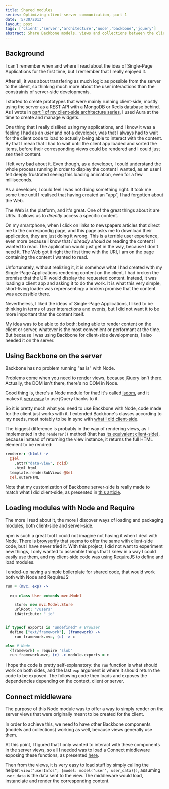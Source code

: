 ```yaml
---
title: Shared modules
series: Optimizing client-server communication, part 1
date: '5/30/2013'
layout: post
tags: ['client','server','architecture','node','backbone','jquery']
abstract: Share Backbone models, views and collections between the client and the server.
---
```


## Background

I can't remember when and where I read about the idea of Single-Page Applications for the first time, but I remember that I really enjoyed it.

After all, it was about transfering as much logic as possible from the server to the client, so thinking much more about the user interactions than the constraints of server-side developments.

I started to create prototypes that were mainly running client-side, mostly using the server as a REST API with a MongoDB or Redis database behind. As I wrote in [part 1 of my client-side architecture series](/posts/modular-design-and-librairies-abstraction/), I used Aura at the time to create and manage widgets.

One thing that I really disliked using my applications, and I know it was a feeling I had as an *user* and not a developer, was that I always had to wait for the client code to load to actually being able to interact with the content. By that I mean that I had to wait until the client app loaded and sorted the items, before their corresponding views could be rendered and I could just *see* their content.

I felt very bad about it. Even though, as a developer, I could understand the whole process running in order to display the content I wanted, as an user I felt deeply frustrated seeing this loading animation, even for a few milliseconds.

As a developer, I could feel I was not doing something right. It took me some time until I realised that having created an "app", I had forgotten about the Web.

The Web is the platform, and it's great. One of the great things about it are URIs. It allows us to *directly* access a specific content.

On my smartphone, when I click on links to newspapers articles that direct me to the correspondig page, and this page asks me to download their application, they are just doing it wrong. This is a terrible user experience, even more because I know that *I already should be* reading the content I wanted to read. The application would just get in the way, because I don't need it. The Web got it right the first time with the URI, I am on the page containing the content I wanted to read.

Unfortunately, without realizing it, it is somehow what I had created with my Single-Page Applications rendering content on the client. I had broken the promise that the URI would display the requested content. Instead, it was loading a client app and asking it to do the work. It is what this very simple, short-living loader was reprensenting: a broken promise that the content was accessible there.

Nevertheless, I liked the ideas of Single-Page Applications, I liked to be thinking in terms of user interactions and events, but I did not want it to be more important than the content itself.

My idea was to be able to do both: being able to render content on the client or server, whatever is the most convenient or performant at the time. But because I was using Backbone for client-side developments, I also needed it on the server.

## Using Backbone on the server

Backbone has no problem running "as is" with Node.

Problems come when you need to render views, because jQuery isn't there. Actually, the DOM isn't there, there's no DOM in Node.

Good thing is, there's a Node module for that! It's called [jsdom](https://github.com/tmpvar/jsdom), and it makes it [very easy](https://github.com/PaulLeCam/node-slob/blob/master/src/jquery.coffee) to use jQuery thanks to it.

So it is pretty much what you need to use Backbone with Node, code made for the client just works with it.
I extended Backbone's classes according to my needs, most notably to be in sync with [what I did client-side](/posts/make-your-own-framework/).

The biggest difference is probably in the way of rendering views, as I implemented in the `renderer()` method (that has [its equivalent client-side](https://github.com/PaulLeCam/slob-client/blob/master/src/ext/framework.coffee#L125)), because instead of returning the view instance, it returns the full HTML element to be rendred:
```coffeescript
renderer: (html) ->
  @$el
    .attr("data-view", @cid)
    .html html
  template.renderSubViews @$el
  @el.outerHTML
```
Note that my customization of Backbone server-side is really made to match what I did client-side, as presented in [this article](/posts/make-your-own-framework/).

## Loading modules with Node and Require

The more I read about it, the more I discover ways of loading and packaging modules, both client-side and server-side.

npm is such a great tool I could not imagine not having it when I deal with Node. There is [browserify](https://github.com/substack/node-browserify) that seems to offer the same with client-side code, but I have never tried it.
With this project, I did not want to experiment new things, I only wanted to assemble things that I knew in a way I could easily use them, and my client-side code was using [RequireJS](http://requirejs.org/) to define and load modules.

I ended-up having a simple boilerplate for shared code, that would work both with Node and RequireJS:
```coffeescript
run = (mvc, exp) ->

  exp class User extends mvc.Model

    store: new mvc.Model.Store
    urlRoot: "/users"
    idAttribute: "_id"


if typeof exports is "undefined" # Browser
  define ["ext/framework"], (framework) ->
    run framework.mvc, (c) -> c

else # Node
  {framework} = require "slob"
  run framework.mvc, (c) -> module.exports = c
```
I hope the code is pretty self-explanatory: the `run` function is what should work on both sides, and the last `exp` argument is where it should return the code to be exposed. The following code then loads and exposes the dependencies depending on the context, client or server.

## Connect middleware

The purpose of this Node module was to offer a way to simply render on the server views that were originally meant to be created for the client.

In order to achieve this, we need to have other Backbone components (models and collections) working as well, because views generally use them.

At this point, I figured that I only wanted to interact with these components in the server views, so all I needed was to load a Connect middleware exposing these functions, as presented [here](https://github.com/PaulLeCam/node-slob/blob/master/src/middleware.coffee).

Then from the views, it is very easy to load stuff by simply calling the helper: `view("userInfos", {model: model("user", user_data)})`, assuming `user_data` is the data sent to the view. The middleware would load, instanciate and render the corresponding content.
